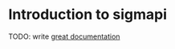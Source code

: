 # Introduction to sigmapi

TODO: write [great documentation](http://jacobian.org/writing/what-to-write/)
